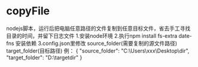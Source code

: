 # copyFile
nodejs脚本，运行后把电脑任意路径的文件复制到任意目标文件，省去手工寻找目录的时间，并留下日志文件
1.安装node环境
2.执行npm install fs-extra date-fns 安装依赖
3.config.json里修改
  source_folder(需要复制的源文件路径) 
  target_folder(目标路径)
  例：
  {
    "source_folder": "C:\\Users\\xxx\\Desktop\\dir",
    "target_folder": "D:\\targetdir"
  }
